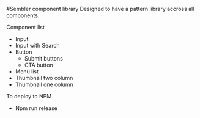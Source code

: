 #Sembler component library
Designed to have a pattern library accross all components.

Component list
- Input
- Input with Search
- Button
    - Submit buttons
    - CTA button
- Menu list
- Thumbnail two column
- Thumbnail one column

To deploy to NPM 
- Npm run release
 
